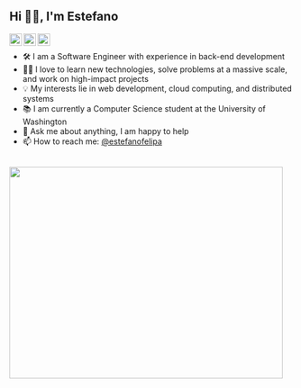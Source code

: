## Hi 👋🏽, I'm Estefano

<a href="https://twitter.com/abhisheknaiidu">
  <img align="left" alt="Abhishek Naidu | Twitter" width="22px" src="https://raw.githubusercontent.com/peterthehan/peterthehan/master/assets/twitter.svg" />
</a>
<a href="https://www.linkedin.com/in/estefanofelipa/">
  <img align="left" alt="Estefano's LinkedIn" width="22px" src="https://raw.githubusercontent.com/peterthehan/peterthehan/master/assets/linkedin.svg" />
</a>
<a href="https://www.reddit.com/user/estefano_fc/">
  <img align="left" alt="Estefano's Reddit" width="22px" src="https://raw.githubusercontent.com/peterthehan/peterthehan/master/assets/reddit.svg" />
</a>

<br />

- 🛠 I am a Software Engineer with experience in back-end development
- 🙌🏽 I love to learn new technologies, solve problems at a massive scale, and work on high-impact projects
- 💡 My interests lie in web development, cloud computing, and distributed systems
- 📚 I am currently a Computer Science student at the University of Washington
- 💬 Ask me about anything, I am happy to help
- 📫 How to reach me: [@estefanofelipa](https://www.linkedin.com/in/estefanofelipa/)

<br />

<a href="https://imgur.com/dXecvXb">
  <img align="center" src="https://i.imgur.com/dXecvXb.png" width="485.4px" height="376.2px" border="0" />
</a>





